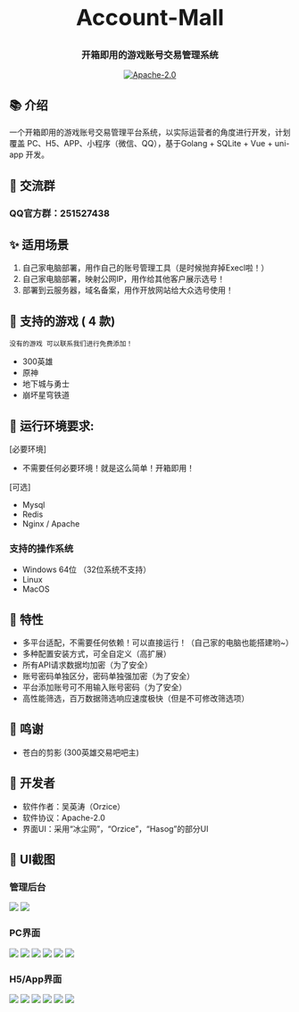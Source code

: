 <h3 align="center" style="margin: 30px 0 30px;font-weight: bold;font-size:40px;">Account-Mall</h3>
<h3 align="center">开箱即用的游戏账号交易管理系统</h3>
<p align="center">
<a href="https://gitee.com/orzice/account-mall"><img src="https://img.shields.io/badge/license-Apache--2.0-blue" alt=" Apache-2.0"></a>
</p>


## 📚 介绍

一个开箱即用的游戏账号交易管理平台系统，以实际运营者的角度进行开发，计划覆盖 PC、H5、APP、小程序（微信、QQ），基于Golang + SQLite + Vue + uni-app 开发。

## 📌 交流群
### QQ官方群：251527438

## ✨ 适用场景
1. 自己家电脑部署，用作自己的账号管理工具（是时候抛弃掉Execl啦！）
2. 自己家电脑部署，映射公网IP，用作给其他客户展示选号！
3. 部署到云服务器，域名备案，用作开放网站给大众选号使用！

## 🍻 支持的游戏 ( 4 款)
`没有的游戏 可以联系我们进行免费添加！`
- 300英雄
- 原神
- 地下城与勇士
- 崩坏星穹铁道

## 📌 运行环境要求:
[必要环境]
-  不需要任何必要环境！就是这么简单！开箱即用！

[可选]
-  Mysql
-  Redis
-  Nginx / Apache

### 支持的操作系统
- Windows 64位 （32位系统不支持）
- Linux
- MacOS

## 🎨 特性
- 多平台适配，不需要任何依赖！可以直接运行！（自己家的电脑也能搭建哟~）
- 多种配置安装方式，可全自定义（高扩展）
- 所有API请求数据均加密（为了安全）
- 账号密码单独区分，密码单独强加密（为了安全）
- 平台添加账号可不用输入账号密码（为了安全）
- 高性能筛选，百万数据筛选响应速度极快（但是不可修改筛选项）

## 🍪 鸣谢
- 苍白的剪影 (300英雄交易吧吧主)

## 👷 开发者
- 软件作者：吴英涛（Orzice）
- 软件协议：Apache-2.0
- 界面UI：采用“冰尘网”，“Orzice”，“Hasog”的部分UI


## 👷 UI截图

### 管理后台
![](assets/1.jpg)
![](assets/2.jpg)

### PC界面
![](assets/3.jpg)
![](assets/4.jpg)
![](assets/5.jpg)
![](assets/6.jpg)
![](assets/7.jpg)
![](assets/8.jpg)

### H5/App界面
![](assets/9.jpg)
![](assets/10.jpg)
![](assets/11.jpg)
![](assets/12.jpg)
![](assets/13.jpg)
![](assets/14.jpg)